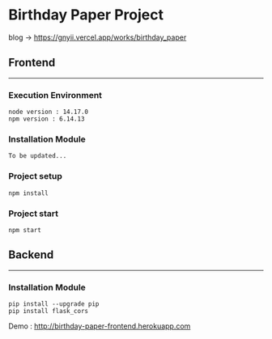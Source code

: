 Birthday Paper Project
======
blog -> https://gnyii.vercel.app/works/birthday_paper

## Frontend
---
### Execution Environment
```
node version : 14.17.0
npm version : 6.14.13
```

### Installation Module
```
To be updated...
```

### Project setup
```
npm install
```

### Project start
```
npm start
```

## Backend
---
### Installation Module
```
pip install --upgrade pip
pip install flask_cors
```

Demo :
http://birthday-paper-frontend.herokuapp.com
